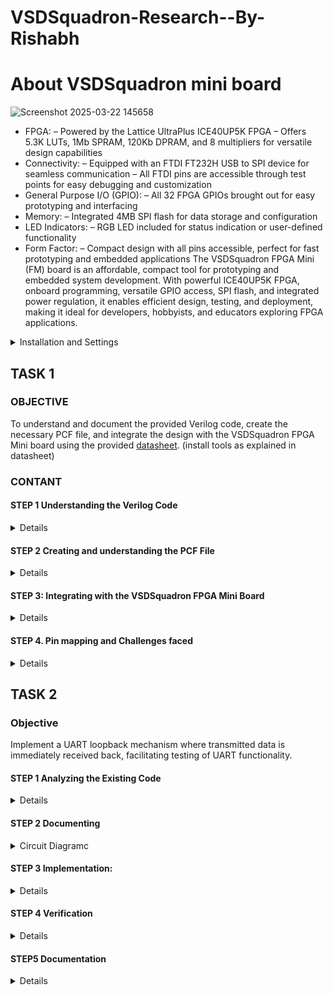 
# VSDSquadron-Research--By-Rishabh

# About VSDSquadron mini board

![Screenshot 2025-03-22 145658](https://github.com/user-attachments/assets/f2f833da-6db8-4c9b-955e-eb50446aefdf)

* FPGA:
	– Powered by the Lattice UltraPlus ICE40UP5K FPGA
	– Offers 5.3K LUTs, 1Mb SPRAM, 120Kb DPRAM, and 8 multipliers for versatile design
	capabilities
* Connectivity:
	– Equipped with an FTDI FT232H USB to SPI device for seamless communication
	– All FTDI pins are accessible through test points for easy debugging and customization
* General Purpose I/O (GPIO):
	– All 32 FPGA GPIOs brought out for easy prototyping and interfacing
* Memory:
	– Integrated 4MB SPI flash for data storage and configuration
* LED Indicators:
	– RGB LED included for status indication or user-defined functionality
* Form Factor:
	– Compact design with all pins accessible, perfect for fast prototyping and embedded applications
	The VSDSquadron FPGA Mini (FM) board is an affordable, compact tool for prototyping and
	embedded system development. With powerful ICE40UP5K FPGA, onboard programming, versatile
	GPIO access, SPI flash, and integrated power regulation, it enables efficient design, testing, and
	deployment, making it ideal for developers, hobbyists, and educators exploring FPGA applications.



<details><summary>Installation and Settings
</summary>




Download VSDSquadron FPGA Mini (FM) Software on your laptop as given in datasheet

 You should see a terminal window as shown in below


![Screenshot 2025-03-22 232318](https://github.com/user-attachments/assets/f8b2a65d-a4a8-4f3c-a7bc-760b5166fd82)




run the commands as given below 

```bash

cd
cd VSDSquadron_FM
cd blink_led
```


On the Virtual Machine, click on ”Devices → USB → FTDI Single RS232-HS [J900]” 

To confirm if the board is connected to the USB, type the ‘lsusb‘ command in the terminal.
You should see a line stating ”Future Technology Devices International,”


Then follow these commands

– Run the following command to clean up previous builds. Refer to Fig. 16:

```bash
make clean
```

Build the binaries for the FPGA board using below command.
```bash
make build
```
Flash the code to the external SRAM with the following command:

```bash
sudo make flash
```
Once the code is successfully flashed, you will see the RGB lights on the FPGA board
blinking.



![Screenshot 2025-03-14 183026](https://github.com/user-attachments/assets/b8fdef5e-e1b5-4ba9-9fdf-af6ce4daa6c5)




https://github.com/user-attachments/assets/7390f54b-6ee4-48ed-be00-6438f2513c5a



</details>



## TASK 1 

### OBJECTIVE

To understand and document the provided Verilog code, create the necessary PCF file, and integrate the design with the VSDSquadron FPGA Mini board using the provided [datasheet](https://www.vlsisystemdesign.com/wp-content/uploads/2025/01/VSDSquadronFMDatasheet.pdf). (install tools as explained in datasheet)

### CONTANT

#### STEP 1 Understanding the Verilog Code
<details>
	
##### 1.This could be understood and complete with help of this [link](https://github.com/thesourcerer8/VSDSquadron_FM/blob/main/led_blue/top.v)
   
##### 2.Review the module declaration 

 
 * Inputs and Outputs: 

   	  • output ``` wire led_red, led_blue, led_green``` : Declares three output signals, likely connected to LEDs. The wire keyword indicates they are simple connections, not memory elements. 

  	  • input wire ```hu_clk```: Declares an input signal, likely a clock signal from a hardware oscillator.
   
  	  • output wire ```testwire```: Another output signal, its purpose is revealed later. 

  * Internal Signals:
    
	  • wire ```int_osc```: Declares an internal wire, likely intended as a clock signal. 

   	  • reg [27:0] ```frequency_counter_i```: Declares a 28-bit register named ```frequency_counter_i```. Registers store values and are used for counting or storing state.

  * Assignment:
     
  	• assign ```testwire``` = ```frequency_counter_i```[5]; This line continuously assigns the value of the 6th bit (index 5) of the ```frequency_counter_i``` register to the testwire output.
  
  * Always Block: 

   	• ```always @(posedge int_osc) begin ... end```: This block describes sequential logic that executes on the rising edge of the ```int_osc``` signal. 
	
   	• ```frequency_counter_i <= frequency_counter_i + 1'b1```: Inside the block, the ```frequency_counter_i``` register is incremented by 1 on each rising edge of ```int_osc```. 1'b1 represents a 1-bit binary value of 1.

##### 3. Analyze the internal components

 * Internal Oscillator Configuration: 
	
   	• ```SB_HFOSC```: This seems to be a module or macro representing a high-frequency oscillator. 
	
   	• ```#(.CLKHF_DIV("0b10"))```: This part configures the clock divider for the oscillator. "0b10" likely sets the division factor to 2 (binary representation). 
	
   	• ```u_SB_HFOSC```: This is the instance name of the oscillator module. 
	
   	• ```(.CLKHFPU(1'b1), .CLKHFEN(1'b1), .CLKHF(int_osc))```: This connects signals to the oscillator instance: 
	
  	• ```.CLKHFPU(1'b1)```: Probably enables the clock pull-up. 
	
  	• ```.CLKHFEN(1'b1)```: Likely enables the clock output. 
	
  	• ```.CLKHF(int_osc)```: Connects the oscillator output to the signal int_osc. 

  * RGB Primitive Instantiation: 
	
   	• ```SB_RGBA_DRV```: This is likely a module for controlling an RGB LED. 
	
   	• ```RGB_DRIVER```: This is the instance name of the RGB driver module. 

	• ```RGBLEDEN (1'b1)```: Enables the RGB LED. 1'b1 represents a 1-bit value set to 1 (high). 
	
   	• ```RGB0PWM (1'b0), // red```: Controls the pulse-width modulation (PWM) for the red component of the RGB LED. 1'b0 means it's initially off. 
	
   	• ```RGB1PWM (1'b0), // green```: Controls the PWM for the green component, also initially off. • RGBLEDEN (1'b1): Enables the RGB LED. 1'b1 represents a 1-bit value set to 1 (high). 
	
   	• ```RGB0PWM (1'b0), // red```: Controls the pulse-width modulation (PWM) for the red component of the RGB LED. 1'b0 means it's initially off. 
	
   	• ```RGB1PWM (1'b0), // green```: Controls the PWM for the green component, also initially off. 
	
   	• ```RGB2PM (1'b1), // blue```: Controls the PWM for the blue component, initially on. 
	
   	• ```CURREN (1'b1)```: Enables the current source for the LED. 
	
   	• ```RGB0 (led_red), RGB1 (led_green), RGB2 (led_blue)```: Connects the module's internal signals to external signals for the red, green, and blue LEDs. 

  * Parameter Overrides: 
	
   	• ```//Actual Hardware connection```: This comment suggests the following lines configure hardware-specific parameters. 
	
   	• ```defparam RGB_DRIVER.RGB0_CURRENT``` = "0b000001";: Sets the current for the red LED to a binary value of 000001. 
	
   	• ```defparam RGB_DRIVER.RGB1_CURRENT``` = "0b000001";: Sets the current for the green LED. 
	
   	• ```defparam RGB_DRIVER.RGB2_CURRENT``` = "0b000001";: Sets the current for the blue LED.
    </details>

     

#### STEP 2  Creating and understanding the PCF File

<details>

 ##### 
 1.view the PCF file from this [link](https://github.com/rishabh7823/VSDSquadron-Research--By-Rishabh/blob/main/task1-ledgreen/VSDSquadronFM.pcf). 

	
 #### 2.Understanding the pins from PCF file 

* The pins -

  - ```led_red``` -> Pin 39

  - ```led_blue``` -> Pin 40

  - ```led_green``` -> Pin 41

  - ```hw_clk``` -> Pin 20

  - ```testwire``` -> Pin 17

	1. ```led_red 39```: This line assigns the signal named "led_red" to pin number 39 on the FPGA. This likely connects an LED (light-emitting diode) to that pin, allowing the design to control the LED's state (on/off).
   
	2. ```led_blue 40```: Similarly, this assigns the signal "led_blue" to pin 40, likely controlling another LED.
 
	3. ```led_green 41```: This assigns "led_green" to pin 41, controlling a third LED.
   
	4. ```hw_clk 20```: This assigns the hardware clock signal "hw_clk" to pin 20. This pin will provide the timing reference for the FPGA's internal operations.
   
	5. ```testwire 17```: This assigns a signal named "testwire" to pin 17, potentially for testing or debugging purposes.

#### 3. cross-reference of the pins 

* This mapping is crucial for correctly connecting and controlling external components or internal logic within the FPGA design. Each signal assignment defines the physical connection point on the FPGA board for that particular signal. For instance, the led_red signal is assigned to pin 39, meaning that the red LED will be controlled through this pin. Similarly, other signals like led_blue, led_green, hw_clk, and testwire are assigned to pins 40, 41, 20, and 17, respectively. These assignments are essential for proper hardware operation and must be consistent with the Verilog code and the board's hardware design.
 </details> 


#### STEP 3: Integrating with the VSDSquadron FPGA Mini Board

<details>

#### Create all the following files in task1-ledblue,task1-ledgreen,task1-ledred and run the following commands

####
1.Reviewing the VSDSquadron FPGA Mini board [datasheet](https://www.vlsisystemdesign.com/wp-content/uploads/2025/01/VSDSquadronFMDatasheet.pdf) to understand its features and pinout.

####  
2. Use the datasheet to correlate the physical board connections with the [PCF](https://github.com/rishabh7823/VSDSquadron-Research--By-Rishabh/blob/main/task1-ledblue/VSDSquadronFM.pcf) file and [Verilog](https://github.com/rishabh7823/VSDSquadron-Research--By-Rishabh/blob/main/task1-ledblue/top.v) code.

####
3. Connecting the board to the computer as described in the datasheet using USB-C and ensuring FTDI connection

4. Follow the provided [Makefile](https://github.com/rishabh7823/VSDSquadron-Research--By-Rishabh/blob/main/task1-ledblue/Makefile) for building and flashing the Verilog code:

```
make clean
make build
sudo make flash
``` 

#### Observing the behavior of the RGB LED on the board to confirm successful programming - 

##### Follow the steps

1. ![Screenshot 2025-03-20 203212](https://github.com/user-attachments/assets/c73df39c-f278-4df8-9c36-31be7ccd5d8e)

2. ![Screenshot 2025-03-19 220519](https://github.com/user-attachments/assets/d40ad02f-8908-49df-b942-094e06c5c144)

3. ![Screenshot 2025-03-20 201130](https://github.com/user-attachments/assets/35bd9966-52b8-4f73-afd4-f1768f935e84)

4. ![Screenshot 2025-03-20 202509](https://github.com/user-attachments/assets/01f40e78-c20f-4f10-9374-9f756e6deada)

5. ![Screenshot 2025-03-20 203148](https://github.com/user-attachments/assets/0834e236-0557-4567-a8c7-886fc7f08a59)

6. ![Screenshot 2025-03-22 141419](https://github.com/user-attachments/assets/8493294e-b118-47e4-b6f3-f57b221c94e8)

7. ![Screenshot 2025-03-22 141451](https://github.com/user-attachments/assets/5bc43564-2682-463c-b4e4-cc69c901f5b0)

8. ![Screenshot 2025-03-22 141704](https://github.com/user-attachments/assets/2eca16e7-4c38-4493-9de2-dfe38db33386)

</details>

#### STEP 4. Pin mapping and Challenges faced

<details>

##### Pin mapping details from the PCF file


![Screenshot 2025-03-24 130736](https://github.com/user-attachments/assets/66bf2cd0-d881-4385-9d21-c7cb1a08c8d0)


##### Challenges faced
 
 I was completely blank at the beginning after connecting the FPGA Mini. However, when it worked well, I felt confident that I could do it. But after writing the Verilog and PCF files, I again faced problems connecting the board. Fortunately,Kunal sir and TA helped me solve the problem. 

google and AI helped me to understand verilog code and PCF file
</details>



## TASK 2

### Objective

Implement a UART loopback mechanism where transmitted data is immediately received back, facilitating testing of UART functionality.

#### STEP 1 Analyzing the Existing Code

<details> 
	
##### UART:

The Universal Asynchronous Receiver/Transmitter (UART) is a fundamental serial communication protocol prevalent in embedded systems and digital hardware. Its asynchronous nature distinguishes it from synchronous protocols, relying on pre-configured baud rates for timing synchronization between communicating entities.UART is implemented in a wide array of devices, from microcontrollers and embedded systems to personal computers and various communication interfaces. It can be seen in this [link](https://github.com/thesourcerer8/VSDSquadron_FM/blob/main/uart_loopback/top.v) it belonges to this [repository](https://github.com/thesourcerer8/VSDSquadron_FM/tree/main/uart_loopback)

* Module Declaration:
	
 	*```module top (...)```: Defines a module named top with input and output signals.

	*```output wire led_red, // Red```: Declares an output wire named led_red for a red LED.

	*```output wire led_blue, // Blue```: Declares an output wire named led_blue for a blue LED.

	*```output wire led_green, // Green```: Declares an output wire named led_green for a green LED.

	*```output wire uarttx, // UART Transmission pin```: Declares an output wire for UART transmission.

	*```input wire uartrx, // UART Transmission pin```: Declares an input wire for UART reception.

	*```input wire clk```: Declares an input wire for a clock signal.

* Internal Signals:

	*```wire int_osc```: Declares a wire named int_osc for the internal oscillator signal.

	*```reg [27:0] frequency_counter_i```: Declares a 28-bit register named frequency_counter_i to count clock cycles.

* Internal Oscillator:

	*```SB_HFOSC #(.CLKI_DIV("0b10")) U_SB_HFOSC (.CLKHFPU(2'b11), .CLKHFEN(1'b1), .CLKHF(int_osc));```: Instantiates a high-frequency oscillator (HFOSC) primitive

	*```CLKI_DIV("0b10")```: Sets the input clock divider.

	*```CLKHFPU(2'b11)```: Enables the high-frequency output.

	*```CLKHFEN(1'b1)```: Enables the HFOSC.

	*```CLKHF(int_osc)```: Connects the HFOSC output to the int_osc signal.

* UART Assignment:

	*```assign uarttx = uartrx```: Assigns the value of uartrx to uarttx, likely for echoing received data.

* Counter

	*This section defines a counter that increments on the rising edge of the ```int_osc ```signal.

	*f```requency_counter_1``` is incremented by 1 on each clock cycle.

	*The comment suggests this counter is related to generating a ```9600 Hz clock signal```, but the actual clock generation logic isn't shown here.

* Instantiate RGB primitive

	*These lines serve as comments, indicating that the following code instantiates an ```RGB LED driver```.

* RGB Driver instantiation

	*```SB_RGBA_DRV RGB_DRIVER (...) ```instantiates a module (likely a pre-defined primitive in the FPGA library) to drive the RGB LED.

	*```RGBLEDEN(1'b1)```: Enables the RGB LED.

	*```RGBBPMM(uartrx), AGBIPMM(uartrx), RGB2PMM(uartrx)```: These likely control the pulse-width modulation (PWM) for the blue, green, and red components of the RGB LED, respectively. uartrx suggests that these are controlled by a UART receive signal.

	*```CURREN(1'b1)```: might set the current limit for the LED.

	*```RGB0(led_green), RGB1(led_blue), RGB2(led_red)```: Connect the RGB driver outputs to the actual LED signals.

* Parameter definitions

	*```defparam RGB_DRIVER.RGB0_CURRENT = "66000001"```;

	*```defparam RGB_DRIVER.RGB1_CURRENT = "86000001"```;

	*```defparam RGB_DRIVER.RGB2_CURRENT = "0b000001"```;

	*These lines define the current settings for the ```red, green, and blue LEDs```. The values are specified in binary format. These parameters likely control the brightness or intensity of the LEDs.

* Endmodule

	*This line indicates the end of the module definition. 


</details>


#### STEP 2 Documenting

<details>

![Screenshot 2025-03-26 173239](https://github.com/user-attachments/assets/291c7cda-3898-490d-a7e3-4be80dac5903)

key components :

   - High frequency osillator [int_osi}
   - Frequency counter

* Block diagram 

 ![Screenshot 2025-03-26 184547](https://github.com/user-attachments/assets/9d55b122-5e7a-454b-a9cd-89c337079693)



 <summary> Circuit Diagramc</summary>
</details>

#### STEP 3 Implementation:

<details>

First we need to create folder with files  [Makefile](https://github.com/rishabh7823/VSDSquadron-Research--By-Rishabh/blob/main/uart_loopback/Makefile) , [PCF](https://github.com/rishabh7823/VSDSquadron-Research--By-Rishabh/blob/main/uart_loopback/VSDSquadronFM.pcf) , [uart.trx](https://github.com/rishabh7823/VSDSquadron-Research--By-Rishabh/blob/main/uart_loopback/uart_trx.v) .The folder would be named as [uart_loopback](https://github.com/rishabh7823/VSDSquadron-Research--By-Rishabh/tree/main/uart_loopback).

![Screenshot 2025-03-26 185253](https://github.com/user-attachments/assets/57cac362-59e9-42f9-9b83-2bcf046df79c)

![Screenshot 2025-03-26 185308](https://github.com/user-attachments/assets/125458f5-8a34-4774-9466-0df6686b9f26)

We should use these commands -

```
cd

cd VSDSquadron_FM

cd uart_loopback

lsusb

make clean

make build

sudo make flash

```

![Screenshot 2025-03-25 144313](https://github.com/user-attachments/assets/9c70fe8e-a586-41ba-a24b-628e22150033)

![Screenshot 2025-03-26 185230](https://github.com/user-attachments/assets/487d24a0-72bf-4402-9dc3-70c9fa67c6fe)

</details>


#### STEP 4 Verification

<details>

First we should download a app known as Docklight version 2.4

Then you should ensure that the baud rate should be 9600 then the communication mode should be on send/recieve then the COMs would be desided by the device if the FGI board is connected.

Then double click on the small blue box below name in send sequences and enter a name then select a format and then type your message, click OK and then verify that this has entered in send sequences.

![Screenshot 2025-03-26 201726](https://github.com/user-attachments/assets/87a67f93-19ff-4a29-b0b7-950f73190028)

![Screenshot 2025-03-26 202849](https://github.com/user-attachments/assets/a176aeaa-b803-4705-bcd9-f35d315723e7)

![Screenshot 2025-03-25 173121](https://github.com/user-attachments/assets/bd14fa8e-3fa0-4ffc-b529-b34e52c6448f)

</details>


#### STEP5 Documentation 

<details>

* Circuit and Block diagram 


![Screenshot 2025-03-26 173239](https://github.com/user-attachments/assets/be830e02-0e92-4c2b-a6d2-1babfafb6209)


key components :

   - High frequency osillator [int_osi}
   - Frequency counter

![Screenshot 2025-03-26 184547](https://github.com/user-attachments/assets/554b2659-69da-4dde-81c0-41a453137a6d)



* Testing results

![Screenshot 2025-03-25 173121](https://github.com/user-attachments/assets/16ebbb6b-6370-4124-863a-bc2624ad3b69)

The final video 

https://github.com/user-attachments/assets/1cfc7557-5063-4234-a985-b70969fcd68b

</details>















   

